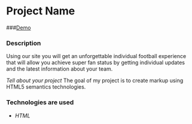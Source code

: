 # Project Name

###[Demo]( https://maximkacmm.github.io/home_work_1/)

### Description
Using our site you will get an unforgettable individual football experience that will allow you
achieve super fan status by getting individual updates and the latest information about your team.

*Tell about your project*
The goal of my project is to create markup using HTML5 semantics technologies.
### Technologies are used

- *HTML*
